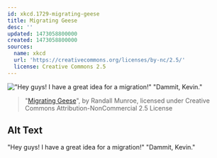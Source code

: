 ```yaml
---
id: xkcd.1729-migrating-geese
title: Migrating Geese
desc: ''
updated: 1473058800000
created: 1473058800000
sources:
  name: xkcd
  url: 'https://creativecommons.org/licenses/by-nc/2.5/'
  license: Creative Commons 2.5
---
```

!["Hey guys! I have a great idea for a migration!" "Dammit, Kevin."](https://imgs.xkcd.com/comics/migrating_geese.png)
> "[Migrating Geese](https://xkcd.com/1729/)", by Randall Munroe, licensed under Creative Commons Attribution-NonCommercial 2.5 License

## Alt Text
"Hey guys! I have a great idea for a migration!" "Dammit, Kevin."
